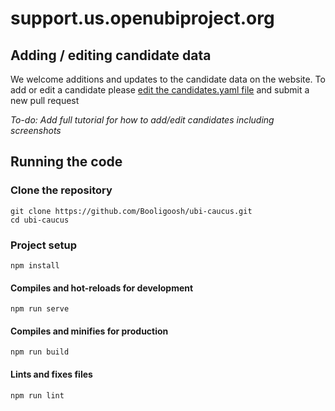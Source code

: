 # support.us.openubiproject.org

## Adding / editing candidate data

We welcome additions and updates to the candidate data on the website. To add or edit a candidate please [edit the candidates.yaml file](https://github.com/Booligoosh/ubi-caucus/edit/master/src/candidates.yaml) and submit a new pull request

_To-do: Add full tutorial for how to add/edit candidates including screenshots_

## Running the code

### Clone the repository

```
git clone https://github.com/Booligoosh/ubi-caucus.git
cd ubi-caucus
```

### Project setup

```
npm install
```

#### Compiles and hot-reloads for development

```
npm run serve
```

#### Compiles and minifies for production

```
npm run build
```

#### Lints and fixes files

```
npm run lint
```
